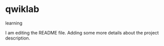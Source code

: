 # qwiklab
learning

I am editing the README file. Adding some more details about the project description.
